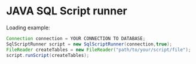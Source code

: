JAVA SQL Script runner
=================

Loading example:
```Java
Connection connection = YOUR CONNECTION TO DATABASE;
SqlScriptRunner script = new SqlScriptRunner(connection,true);
FileReader createTables = new FileReader("path/to/your/script/file");
script.runScript(createTables);
```
